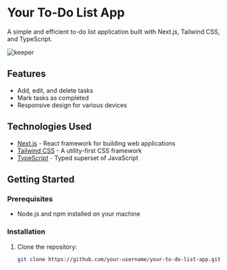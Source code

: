 # Your To-Do List App

A simple and efficient to-do list application built with Next.js, Tailwind CSS, and TypeScript.

![keeper](./public/images/keeper_wireframe.png)

## Features

- Add, edit, and delete tasks
- Mark tasks as completed
- Responsive design for various devices

## Technologies Used

- [Next.js](https://nextjs.org/) - React framework for building web applications
- [Tailwind CSS](https://tailwindcss.com/) - A utility-first CSS framework
- [TypeScript](https://www.typescriptlang.org/) - Typed superset of JavaScript

## Getting Started

### Prerequisites

- Node.js and npm installed on your machine

### Installation

1. Clone the repository:

   ```bash
   git clone https://github.com/your-username/your-to-do-list-app.git
